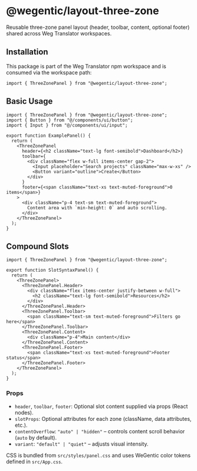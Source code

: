 # @wegentic/layout-three-zone

Reusable three-zone panel layout (header, toolbar, content, optional footer) shared across Weg Translator workspaces.

## Installation

This package is part of the Weg Translator npm workspace and is consumed via the workspace path:

```tsx
import { ThreeZonePanel } from "@wegentic/layout-three-zone";
```

## Basic Usage

```tsx
import { ThreeZonePanel } from "@wegentic/layout-three-zone";
import { Button } from "@/components/ui/button";
import { Input } from "@/components/ui/input";

export function ExamplePanel() {
  return (
    <ThreeZonePanel
      header={<h2 className="text-lg font-semibold">Dashboard</h2>}
      toolbar={
        <div className="flex w-full items-center gap-2">
          <Input placeholder="Search projects" className="max-w-xs" />
          <Button variant="outline">Create</Button>
        </div>
      }
      footer={<span className="text-xs text-muted-foreground">0 items</span>}
    >
      <div className="p-4 text-sm text-muted-foreground">
        Content area with `min-height: 0` and auto scrolling.
      </div>
    </ThreeZonePanel>
  );
}
```

## Compound Slots

```tsx
import { ThreeZonePanel } from "@wegentic/layout-three-zone";

export function SlotSyntaxPanel() {
  return (
    <ThreeZonePanel>
      <ThreeZonePanel.Header>
        <div className="flex items-center justify-between w-full">
          <h2 className="text-lg font-semibold">Resources</h2>
        </div>
      </ThreeZonePanel.Header>
      <ThreeZonePanel.Toolbar>
        <span className="text-sm text-muted-foreground">Filters go here</span>
      </ThreeZonePanel.Toolbar>
      <ThreeZonePanel.Content>
        <div className="p-4">Main content</div>
      </ThreeZonePanel.Content>
      <ThreeZonePanel.Footer>
        <span className="text-xs text-muted-foreground">Footer status</span>
      </ThreeZonePanel.Footer>
    </ThreeZonePanel>
  );
}
```

### Props

- `header`, `toolbar`, `footer`: Optional slot content supplied via props (React nodes).
- `slotProps`: Optional attributes for each zone (className, data attributes, etc.).
- `contentOverflow`: `"auto" | "hidden"` – controls content scroll behavior (`auto` by default).
- `variant`: `"default" | "quiet"` – adjusts visual intensity.

CSS is bundled from `src/styles/panel.css` and uses WeGentic color tokens defined in `src/App.css`.
